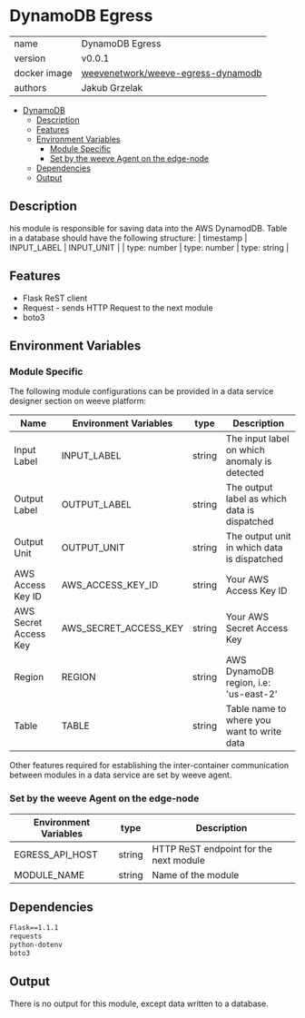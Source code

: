 # DynamoDB Egress

|              |                                                                |
| ------------ | -------------------------------------------------------------- |
| name         | DynamoDB Egress                                                |
| version      | v0.0.1                                                         |
| docker image | [weevenetwork/weeve-egress-dynamodb](https://linktodockerhub/) |
| authors      | Jakub Grzelak                                                  |


- [DynamoDB](#dynamodb)
  - [Description](#description)
  - [Features](#features)
  - [Environment Variables](#environment-variables)
    - [Module Specific](#module-specific)
    - [Set by the weeve Agent on the edge-node](#set-by-the-weeve-agent-on-the-edge-node)
  - [Dependencies](#dependencies)
  - [Output](#output)



## Description

his module is responsible for saving data into the AWS DynamodDB.
Table in a database should have the following structure:
| timestamp    | INPUT_LABEL  | INPUT_UNIT   |
| type: number | type: number | type: string |

## Features

* Flask ReST client
* Request - sends HTTP Request to the next module
* boto3

## Environment Variables

### Module Specific

The following module configurations can be provided in a data service designer section on weeve platform:

| Name                    | Environment Variables   | type   | Description                                               |
| ----------------------- | ----------------------- | ------ | --------------------------------------------------------- |
| Input Label             | INPUT_LABEL             | string | The input label on which anomaly is detected              |
| Output Label            | OUTPUT_LABEL            | string | The output label as which data is dispatched              |
| Output Unit             | OUTPUT_UNIT             | string | The output unit in which data is dispatched               |
| AWS Access Key ID       | AWS_ACCESS_KEY_ID       | string | Your AWS Access Key ID                                    |
| AWS Secret Access Key   | AWS_SECRET_ACCESS_KEY   | string | Your AWS Secret Access Key                                |
| Region                  | REGION                  | string | AWS DynamoDB region, i.e: 'us-east-2'                     |
| Table                   | TABLE                   | string | Table name to where you want to write data                |

Other features required for establishing the inter-container communication between modules in a data service are set by weeve agent.

### Set by the weeve Agent on the edge-node

| Environment Variables | type   | Description                            |
| --------------------- | ------ | -------------------------------------- |
| EGRESS_API_HOST       | string | HTTP ReST endpoint for the next module |
| MODULE_NAME           | string | Name of the module                     |


## Dependencies

```txt
Flask==1.1.1
requests
python-dotenv
boto3
```

## Output

There is no output for this module, except data written to a database.